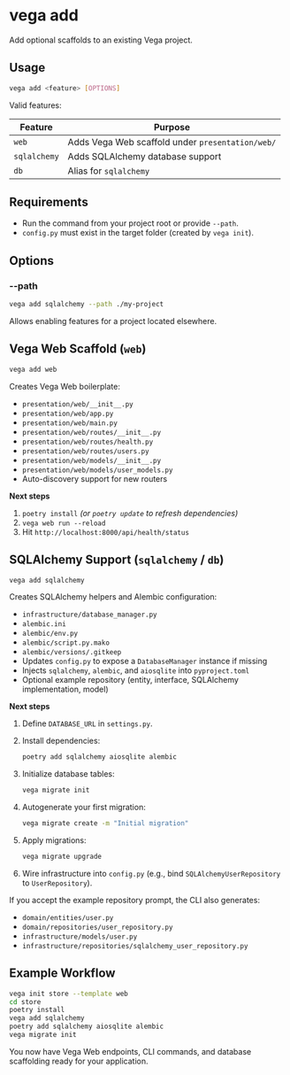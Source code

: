 # vega add

Add optional scaffolds to an existing Vega project.

## Usage

```bash
vega add <feature> [OPTIONS]
```

Valid features:

| Feature | Purpose |
|---------|---------|
| `web` | Adds Vega Web scaffold under `presentation/web/` |
| `sqlalchemy` | Adds SQLAlchemy database support |
| `db` | Alias for `sqlalchemy` |

## Requirements

- Run the command from your project root or provide `--path`.
- `config.py` must exist in the target folder (created by `vega init`).

## Options

### --path

```bash
vega add sqlalchemy --path ./my-project
```

Allows enabling features for a project located elsewhere.

## Vega Web Scaffold (`web`)

```bash
vega add web
```

Creates Vega Web boilerplate:

- `presentation/web/__init__.py`
- `presentation/web/app.py`
- `presentation/web/main.py`
- `presentation/web/routes/__init__.py`
- `presentation/web/routes/health.py`
- `presentation/web/routes/users.py`
- `presentation/web/models/__init__.py`
- `presentation/web/models/user_models.py`
- Auto-discovery support for new routers

**Next steps**

1. `poetry install` *(or `poetry update` to refresh dependencies)*
2. `vega web run --reload`
3. Hit `http://localhost:8000/api/health/status`

## SQLAlchemy Support (`sqlalchemy` / `db`)

```bash
vega add sqlalchemy
```

Creates SQLAlchemy helpers and Alembic configuration:

- `infrastructure/database_manager.py`
- `alembic.ini`
- `alembic/env.py`
- `alembic/script.py.mako`
- `alembic/versions/.gitkeep`
- Updates `config.py` to expose a `DatabaseManager` instance if missing
- Injects `sqlalchemy`, `alembic`, and `aiosqlite` into `pyproject.toml`
- Optional example repository (entity, interface, SQLAlchemy implementation, model)

**Next steps**

1. Define `DATABASE_URL` in `settings.py`.
2. Install dependencies:
   ```bash
   poetry add sqlalchemy aiosqlite alembic
   ```
3. Initialize database tables:
   ```bash
   vega migrate init
   ```
4. Autogenerate your first migration:
   ```bash
   vega migrate create -m "Initial migration"
   ```
5. Apply migrations:
   ```bash
   vega migrate upgrade
   ```

6. Wire infrastructure into `config.py` (e.g., bind `SQLAlchemyUserRepository` to `UserRepository`).

If you accept the example repository prompt, the CLI also generates:

- `domain/entities/user.py`
- `domain/repositories/user_repository.py`
- `infrastructure/models/user.py`
- `infrastructure/repositories/sqlalchemy_user_repository.py`

## Example Workflow

```bash
vega init store --template web
cd store
poetry install
vega add sqlalchemy
poetry add sqlalchemy aiosqlite alembic
vega migrate init
```

You now have Vega Web endpoints, CLI commands, and database scaffolding ready for your application.
